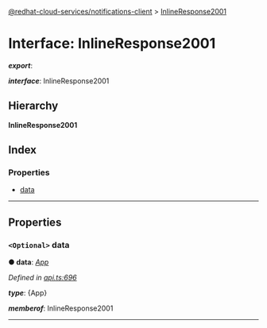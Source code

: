 [@redhat-cloud-services/notifications-client](../README.md) > [InlineResponse2001](../interfaces/inlineresponse2001.md)

# Interface: InlineResponse2001

*__export__*: 

*__interface__*: InlineResponse2001

## Hierarchy

**InlineResponse2001**

## Index

### Properties

* [data](inlineresponse2001.md#data)

---

## Properties

<a id="data"></a>

### `<Optional>` data

**● data**: *[App](../modules/app.md)*

*Defined in [api.ts:696](https://github.com/RedHatInsights/javascript-clients/blob/master/packages/hooks/api.ts#L696)*

*__type__*: {App}

*__memberof__*: InlineResponse2001

___

